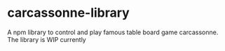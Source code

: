# carcassonne-library

A npm library to control and play famous table board game carcassonne. The library is WIP currently
